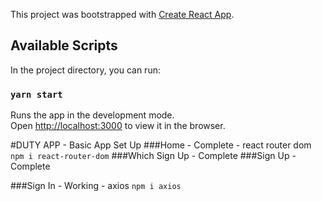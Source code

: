 This project was bootstrapped with [Create React App](https://github.com/facebook/create-react-app).

## Available Scripts

In the project directory, you can run:

### `yarn start`

Runs the app in the development mode.<br />
Open [http://localhost:3000](http://localhost:3000) to view it in the browser.


#DUTY APP - Basic App Set Up
###Home - Complete
    - react router dom `npm i react-router-dom`
###Which Sign Up - Complete
###Sign Up - Complete


###Sign In - Working
    - axios `npm i axios`